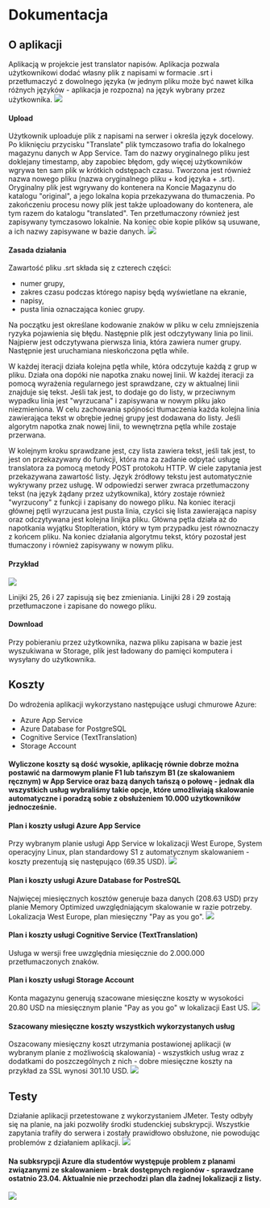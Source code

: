# Dokumentacja
## O aplikacji
Aplikacją w projekcie jest translator napisów. Aplikacja pozwala użytkownikowi dodać własny plik z napisami w 
formacie .srt i przetłumaczyć z dowolnego języka (w jednym pliku może być nawet kilka różnych języków - 
aplikacja je rozpozna) na język wybrany przez użytkownika.
![](0.png)

#### Upload
Użytkownik uploaduje plik z napisami na serwer i określa język docelowy. Po kliknięciu przycisku "Translate" 
plik tymczasowo trafia do lokalnego magazynu danych w App Service. Tam do nazwy oryginalnego pliku jest doklejany timestamp, 
aby zapobiec błędom, gdy więcej użytkowników wgrywa ten sam plik w krótkich odstępach czasu. 
Tworzona jest również nazwa nowego pliku (nazwa oryginalnego pliku + kod języka + .srt).
Oryginalny plik jest wgrywany do kontenera na Koncie Magazynu do katalogu "original", a jego lokalna kopia przekazywana do tłumaczenia.
Po zakończeniu procesu nowy plik jest także uploadowany do kontenera, ale tym razem do katalogu "translated". 
Ten przetłumaczony również jest zapisywany tymczasowo lokalnie. Na koniec obie kopie plików są usuwane, a ich nazwy zapisywane w bazie danych.
![](1.png)


#### Zasada działania
Zawartość pliku .srt składa się z czterech części:
* numer grupy,
* zakres czasu podczas którego napisy będą wyświetlane na ekranie,
* napisy,
* pusta linia oznaczająca koniec grupy.

Na początku jest określane kodowanie znaków w pliku w celu zmniejszenia ryzyka pojawienia się błędu. Następnie plik jest odczytywany linia po linii.
Najpierw jest odczytywana pierwsza linia, która zawiera numer grupy. Następnie jest uruchamiana nieskończona pętla while.    

W każdej iteracji działa kolejna pętla while, która odczytuje każdą z grup w pliku. Działa ona dopóki nie napotka znaku nowej linii.
W każdej iteracji za pomocą wyrażenia regularnego jest sprawdzane, czy w aktualnej linii znajduje się tekst.
Jeśli tak jest, to dodaje go do listy, w przeciwnym wypadku linia jest "wyrzucana" i zapisywana w nowym pliku jako niezmieniona.
W celu zachowania spójności tłumaczenia każda kolejna linia zawierająca tekst w obrębie jednej grupy jest dodawana do listy. Jeśli algorytm napotka znak nowej linii, to wewnętrzna pętla while zostaje przerwana.    

W kolejnym kroku sprawdzane jest, czy lista zawiera tekst, jeśli tak jest, to jest on przekazywany do funkcji, 
która ma za zadanie odpytać usługę translatora za pomocą metody POST protokołu HTTP. 
W ciele zapytania jest przekazywana zawartość listy. Język źródłowy tekstu jest automatycznie wykrywany przez usługę. 
W odpowiedzi serwer zwraca przetłumaczony tekst (na język żądany przez użytkownika), który zostaje również "wyrzucony" z funkcji i 
zapisany do nowego pliku. Na koniec iteracji głównej pętli wyrzucana jest pusta linia, czyści się lista zawierająca napisy oraz odczytywana jest kolejna linijka pliku.
Główna pętla działa aż do napotkania wyjątku StopIteration, który w tym przypadku jest równoznaczy z końcem pliku. 
Na koniec działania algorytmu tekst, który pozostał jest tłumaczony i również zapisywany w nowym pliku.
 

#### Przykład
![](2.png)

Linijki 25, 26 i 27 zapisują się bez zmieniania. Linijki 28 i 29 zostają przetłumaczone i zapisane do nowego pliku.

#### Download
Przy pobieraniu przez użytkownika, nazwa pliku zapisana w bazie jest wyszukiwana w Storage, plik jest ładowany do pamięci komputera i 
wysyłany do użytkownika.


## Koszty
Do wdrożenia aplikacji wykorzystano następujące usługi chmurowe Azure: 
* Azure App Service
* Azure Database for PostgreSQL
* Cognitive Service (TextTranslation)
* Storage Account

#### Wyliczone koszty są dość wysokie, aplikację równie dobrze można postawić na darmowym planie F1 lub tańszym B1 (ze skalowaniem ręcznym) w App Service oraz bazą danych tańszą o połowę - jednak dla wszystkich usług wybraliśmy takie opcje, które umożliwiają skalowanie automatyczne i poradzą sobie z obsłużeniem 10.000 użytkowników jednocześnie.
#### Plan i koszty usługi Azure App Service
Przy wybranym planie usługi App Service w lokalizacji West Europe, System operacyjny Linux, plan standardowy S1 z automatycznym skalowaniem - koszty prezentują się następująco (69.35  USD).
![](4.png)

#### Plan i koszty usługi Azure Database for PostreSQL
Najwięcej miesięcznych kosztów generuje baza danych (208.63 USD) przy planie Memory Optimized uwzględniającym skalowanie w razie potrzeby. Lokalizacja West Europe, plan miesięczny "Pay as you go".
![](5.png)

#### Plan i koszty usługi Cognitive Service (TextTranslation)
Usługa w wersji free uwzględnia miesięcznie do 2.000.000 przetłumaczonych znaków.

#### Plan i koszty usługi Storage Account
Konta magazynu generują szacowane miesięczne koszty w wysokości 20.80 USD na miesięcznym planie "Pay as you go" w lokalizacji East US.
![](6.png)

#### Szacowany miesięczne koszty wszystkich wykorzystanych usług
Oszacowany miesięczny koszt utrzymania postawionej aplikacji (w wybranym planie z możliwością skalowania) - wszystkich usług wraz z dodatkami do poszczególnych z nich - dobre miesięczne koszty na przykład za SSL wynosi 301.10 USD.
![](7.png)

## Testy
Działanie aplikacji przetestowane z wykorzystaniem JMeter. Testy odbyły się na planie, na jaki pozwoliły środki studenckiej subskrypcji. Wszystkie zapytania trafiły do serwera i zostały prawidłowo obsłużone, nie powodując problemów z działaniem aplikacji.
![](8.png)
#### Na subksrypcji Azure dla studentów występuje problem z planami związanymi ze skalowaniem - brak dostępnych regionów - sprawdzane ostatnio 23.04. Aktualnie nie przechodzi plan dla żadnej lokalizacji z listy.
![](9.png)
